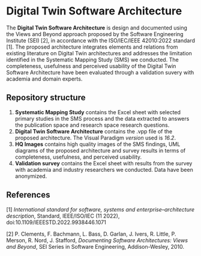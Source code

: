 # Digital Twin Software Architecture

The **Digital Twin Software Architecture** is design and documented using the Views and Beyond approach proposed by the Software Engineering Institute (SEI) [2], in accordance with the ISO/IEC/IEEE 42010:2022 standard [1]. 
The proposed architecture integrates elements and relations from existing literature on Digital Twin architectures and addresses the limitation identified in the Systematic Mapping Study (SMS) we conducted. 
The completeness, usefulness and perceived usability of the Digital Twin Software Architecture have been evaluated through a validation suvery with academia and domain experts. 



## Repository structure
1. **Systematic Mapping Study** contains the Excel sheet with selected primary studies in the SMS process and the data extracted to answers the publication space and research space research questions.
2. **Digital Twin Software Architecture** contains the .vpp file of the proposed architecture. The Visual Paradigm *version* used is *16.2*. 
3. **HQ Images** contains high quality images of the SMS findings, UML diagrams of the proposed architecture and survey results in terms of completeness, usefulness, and perceived usability. 
4. **Validation survey** contains the Excel sheet with results from the survey with academia and industry researchers we conducted. Data have been anonymized.  

## References 

[1] *International standard for software, systems and enterprise–architecture description*, Standard, IEEE/ISO/IEC (11 2022), doi:10.1109/IEEESTD.2022.9938446.1071

[2] P. Clements, F. Bachmann, L. Bass, D. Garlan, J. Ivers, R. Little, P. Merson, R. Nord, J. Stafford, *Documenting Software Architectures: Views and Beyond*, SEI Series in Software Engineering, Addison-Wesley, 2010.

